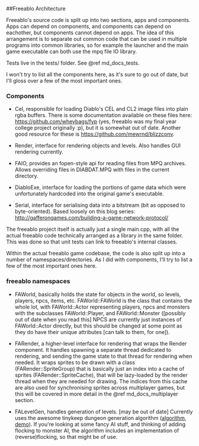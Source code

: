 ##Freeablo Architecture

Freeablo's source code is split up into two sections, apps and components. Apps
can depend on components, and components can depend on eachother, but components
cannot depend on apps. The idea of this arrangement is to separate out common
code that can be used in multiple programs into common libraries, so for example
the launcher and the main game executable can both use the mpq file IO library.

Tests live in the tests/ folder. See @ref md_docs_tests.

I won't try to list all the components here, as it's sure to go out of date, but
I'll gloss over a few of the most important ones.

### Components
- Cel, responsible for loading Diablo's CEL and CL2 image files into plain rgba
  buffers. There is some documentation available on these files here:
  https://github.com/wheybags/fyp (yes, freeablo was my final year college
  project originally :p), but it is somewhat out of date. Another good
  resource for these is https://github.com/mewrnd/blizzconv.

- Render, interface for rendering objects and levels. Also handles GUI rendering
  currently.

- FAIO, provides an fopen-style api for reading files from MPQ archives. Allows
  overriding files in DIABDAT.MPQ with files in the current directory.

- DiabloExe, interface for loading the portions of game data which were
  unfortunately hardcoded into the original game's executable.

- Serial, interface for serialising data into a bitstream (bit as opposed to
  byte-oriented). Based loosely on this blog series:
  http://gafferongames.com/building-a-game-network-protocol/ 

The freeablo project itself is actually just a single main.cpp, with all the
actual freeablo code technically arranged as a library in the same folder. This
was done so that unit tests can link to freeablo's internal classes.

Within the actual freeablo game codebase, the code is also split up into a
number of namespaces/directories. As I did with components, I'll try to list a
few of the most important ones here.

### freeablo namespaces
- FAWorld, basically holds the state for objects in the world, so levels,
  players, npcs, items, etc. FAWorld::FAWorld is the class that contains the
  whole lot, with FAWorld::Actor representing players, npcs and monsters with
  the subclasses FAWorld::Player, and FAWorld::Monster ([possibly out of date
  when you read this] NPCS are currently just instances of FAWorld::Actor
  directly, but this should be changed at some point as they do have their
  unique attributes [can talk to them, for one]).

- FARender, a higher-level interface for rendering that wraps the Render
  component. It handles spawning a separate thread dedicated to rendering, and
  sending the game state to that thread for rendering when needed. It wraps
  sprites to be drawn with a class (FARender::SpriteGroup) that is basically
  just an index into a cache of sprites (FARender::SpriteCache), that will be
  lazy-loaded by the render thread when they are needed for drawing. The indices
  from this cache are also used for synchronising sprites across multiplayer
  games, but this will be covered in more detail in the @ref md_docs_multiplayer
  section.

- FALevelGen, handles generation of levels. [may be out of date] Currently uses
  the awesome tinykeep dungeon generation algorithm
  ([algorithm](https://www.reddit.com/r/gamedev/comments/1dlwc4/procedural_dungeon_generation_algorithm_explained/),
  [demo](http://tinykeep.com/dungen/)). If you're looking at some fancy AI stuff, and
  thinking of adding flocking to monster AI, the algorithm includes an
  implementation of (reverse)flocking, so that might be of use.
 
